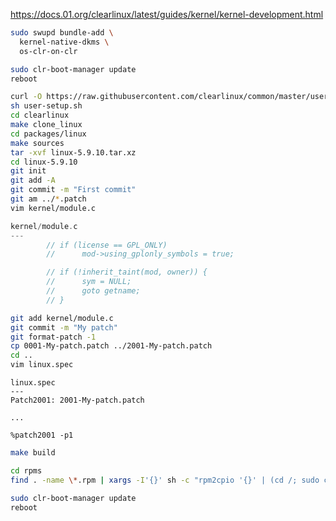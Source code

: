 https://docs.01.org/clearlinux/latest/guides/kernel/kernel-development.html

```sh
sudo swupd bundle-add \
  kernel-native-dkms \
  os-clr-on-clr
```

```sh
sudo clr-boot-manager update
reboot
```

```sh
curl -O https://raw.githubusercontent.com/clearlinux/common/master/user-setup.sh
sh user-setup.sh
cd clearlinux
make clone_linux
cd packages/linux
make sources
tar -xvf linux-5.9.10.tar.xz
cd linux-5.9.10
git init
git add -A
git commit -m "First commit"
git am ../*.patch
vim kernel/module.c
```

```c
kernel/module.c
---
        // if (license == GPL_ONLY)
        //      mod->using_gplonly_symbols = true;

        // if (!inherit_taint(mod, owner)) {
        //      sym = NULL;
        //      goto getname;
        // }
```

```sh
git add kernel/module.c
git commit -m "My patch"
git format-patch -1
cp 0001-My-patch.patch ../2001-My-patch.patch
cd ..
vim linux.spec
```

```specfile
linux.spec
---
Patch2001: 2001-My-patch.patch

...

%patch2001 -p1
```

```sh
make build
```

```sh
cd rpms
find . -name \*.rpm | xargs -I'{}' sh -c "rpm2cpio '{}' | (cd /; sudo cpio -i -d -u -v)"
```

```sh
sudo clr-boot-manager update
reboot
```
